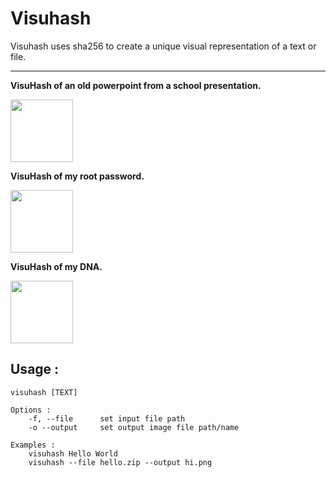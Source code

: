 # Visuhash

Visuhash uses sha256 to create a unique visual representation of a text or file.

---

**VisuHash of an old powerpoint from a school presentation.**

<img height=100 src='https://github.com/user-attachments/assets/8393f109-7899-4fad-9e5d-da5d2c44f491' />

**VisuHash of my root password.**

<img height=100 src='https://github.com/user-attachments/assets/155ff20f-2ba1-4bce-a00a-e97be3051b94' />

**VisuHash of my DNA.**

<img height=100 src='https://github.com/user-attachments/assets/292b8896-adfb-4ddc-8e65-0b855d21b829' />

## Usage :
```
visuhash [TEXT]

Options :
    -f, --file      set input file path
    -o --output     set output image file path/name

Examples :
    visuhash Hello World
    visuhash --file hello.zip --output hi.png
```
